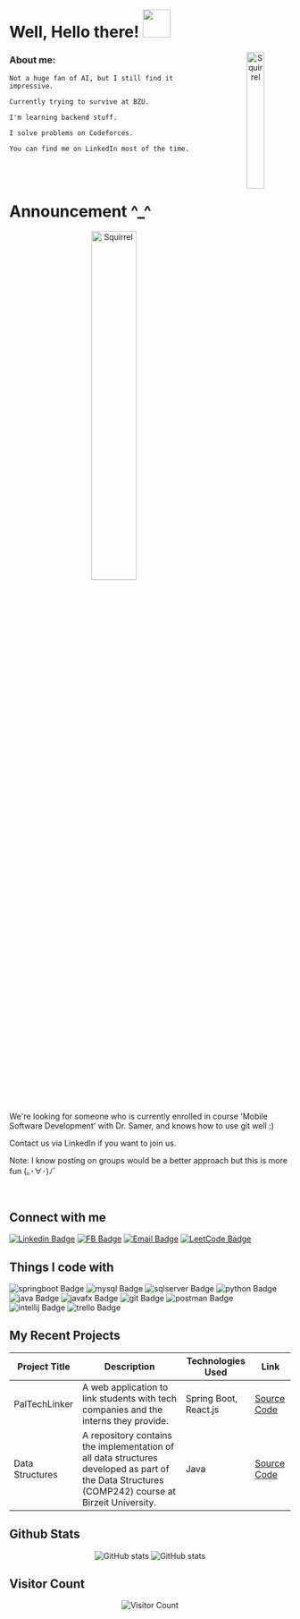 <h1>Well, Hello there!  <img src="https://github.com/user-attachments/assets/c3d62d43-60a6-4d74-95c4-8eaaacb34f08" width="50px"></h1>

<a target="_blank" align="center">
    <img align="right" top="100" alt="Squirrel" src="https://github.com/user-attachments/assets/51e7ec85-36ba-4054-8c44-d18ab059b353"
        style="width: 25%; height: auto; max-width: 250px; min-width: 100px;">
</a>

### About me:

    Not a huge fan of AI, but I still find it impressive.
    
    Currently trying to survive at BZU.
    
    I'm learning backend stuff.
    
    I solve problems on Codeforces.
    
    You can find me on LinkedIn most of the time.

<br>
<br>

# Announcement ^_^

<p align="center">
    <img alt="Squirrel" src="https://github.com/user-attachments/assets/ac1854ff-2060-4d63-9a51-b7a81cac0c3a"
        style="width: 40%; height: auto; max-width: 250px; min-width: 100px;">
</p>

We're looking for someone who is currently enrolled in course 'Mobile Software Development' with Dr. Samer, and knows how to use git well :)

Contact us via LinkedIn if you want to join us.

Note: I know posting on groups would be a better approach but this is more fun (｡･∀･)ﾉﾞ

<br>

## Connect with me
[![Linkedin Badge](https://img.shields.io/badge/LINKEDIN-0077B5?style=for-the-badge&logo=linkedin)](https://www.linkedin.com/in/mays-al-reem-hroub/)
[![FB Badge](https://img.shields.io/badge/FACEBOOK-1877F2?style=for-the-badge&logo=facebook)](https://www.facebook.com/alreem.mays.4)
[![Email Badge](https://img.shields.io/badge/EMAIL-wheat?style=for-the-badge&logo=gmail)](hroubmays@gmail.com)
[![LeetCode Badge](https://img.shields.io/badge/LEETCODE-black?style=for-the-badge&logo=leetcode)](https://leetcode.com/u/Mays_Alreem/)
<!-- [![Datacamp Badge](https://img.shields.io/badge/%20%20DataCamp-03EF62?style=for-the-badge&logo=datacamp&logoColor=white)](https://www.datacamp.com/portfolio/reemays)
[![Discord Badge](https://img.shields.io/badge/DISCORD-7289DA?style=for-the-badge&logo=discord)](https://discord.com/users/866886726055100469) -->


## Things I code with
![springboot Badge](https://img.shields.io/badge/Spring_Boot-6DB33F?style=for-the-badge&logo=spring%20boot&logoColor=white)
![mysql Badge](https://img.shields.io/badge/MySQL-4479A1?style=for-the-badge&logo=mysql&logoColor=white)
![sqlserver Badge](https://img.shields.io/badge/SQLServer-4169E1?style=for-the-badge)
![python Badge](https://img.shields.io/badge/Python-3776AB?style=for-the-badge&logo=python&logoColor=white)
![java Badge](https://img.shields.io/badge/Java-007396?style=for-the-badge&logo=oracle&logoColor=white)
![javafx Badge](https://img.shields.io/badge/JavaFX-041E42?style=for-the-badge&logo=oracle&logoColor=white)
![git Badge](https://img.shields.io/badge/Git-F05032?style=for-the-badge&logo=git&logoColor=white)
![postman Badge](https://img.shields.io/badge/Postman-FF6C37?style=for-the-badge&logo=postman&logoColor=white)
![intellij Badge](https://img.shields.io/badge/%20%20IntelliJ-black?style=for-the-badge&logo=intellijidea&logoColor=white)
![trello Badge](https://img.shields.io/badge/Trello-0052CC?style=for-the-badge&logo=trello&logoColor=white)

<!-- ![spring Badge](https://img.shields.io/badge/Spring-green?style=flat-square&logo=spring&color=white) -->
<!-- ![junit Badge](https://img.shields.io/badge/JUnit-25A162?style=for-the-badge&logo=junit5&logoColor=white) -->

## My Recent Projects

| Project Title    | Description                                         | Technologies Used             | Link                                  |
|-------------------|-----------------------------------------------------|-------------------------------|---------------------------------------|
| PalTechLinker | A web application to link students with tech companies and the interns they provide. | Spring Boot, React.js | [Source Code](https://github.com/Lojain-Abdalrazaq/GSG-MRDT-Training-Project-PalTechLinker) |
| Data Structures   | A repository contains the implementation of all data structures developed as part of the Data Structures (COMP242) course at Birzeit University. | Java | [Source Code](https://github.com/MaysHroub/data-structures) |



## Github Stats
<p align="center">
    <img src="https://github-readme-stats.vercel.app/api?username=MaysHroub&show_icons=true&theme=gotham" alt="GitHub stats">
    <img src="https://streak-stats.demolab.com?user=MaysHroub&theme=gotham&card_width=470" alt="GitHub stats">
</p>

<!--![Anurag's GitHub stats](https://github-readme-stats.vercel.app/api?username=MaysHroub&show_icons=true&theme=gotham)
[![GitHub Streak](https://streak-stats.demolab.com?user=MaysHroub&theme=gotham&card_width=470)](https://git.io/streak-stats)-->


## Visitor Count
<p align="center">
    <img src="https://profile-counter.glitch.me/MaysHroub/count.svg" alt="Visitor Count">
</p>






